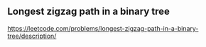 ## Longest zigzag path in a binary tree
https://leetcode.com/problems/longest-zigzag-path-in-a-binary-tree/description/
